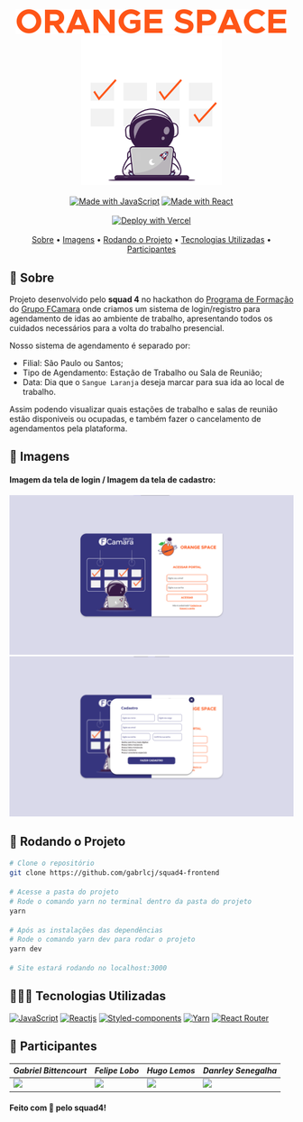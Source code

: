 <div align='center'>
  <img src='src/assets/BrandName.svg'>
</div>

<div align='center'>
  <img src='src/assets/AstronautCalendar.svg' width=250>
</div>

<br/>

<div align='center'>
  <a href="https://www.javascript.com/"><img src="https://img.shields.io/badge/Made_with-JavaScript-orange?logo=javascript&logoColor=yellow" alt="Made with JavaScript"></a>
  <a href="https://www.npmjs.com/package/react"><img src="https://img.shields.io/badge/React-17-orange?logo=react&logoColor=blue" alt="Made with React"></a>
</div>

<br />

<div align='center'>
  <a href="https://orange-space.vercel.app/" target="_blank"><img src="https://vercel.com/button" alt="Deploy with Vercel"/></a>
</div>

<br />

<div align='center'>
  <a href="#-sobre">Sobre</a> •
  <a href="#-imagens">Imagens</a> •
  <a href="#-rodando-o-projeto">Rodando o Projeto</a> •
  <a href="#-tecnologias-utilizadas">Tecnologias Utilizadas</a> •
  <a href="#-participantes">Participantes</a>
</div>

## 📝 Sobre
Projeto desenvolvido pelo **squad 4** no hackathon do [Programa de Formação](https://digital.fcamara.com.br/programadeformacao) do [Grupo FCamara](https://www.fcamara.com.br/) onde criamos um sistema de login/registro para agendamento de idas ao ambiente de trabalho, apresentando todos os cuidados necessários para a volta do trabalho presencial.

Nosso sistema de agendamento é separado por: 
  - Filial: São Paulo ou Santos;
  - Tipo de Agendamento: Estação de Trabalho ou Sala de Reunião; 
  - Data: Dia que o ```Sangue Laranja``` deseja marcar para sua ida ao local de trabalho.
  
Assim podendo visualizar quais estações de trabalho e salas de reunião estão disponiveis ou ocupadas, e também fazer o cancelamento de agendamentos pela plataforma.

## 📸 Imagens
#### Imagem da tela de login / Imagem da tela de cadastro:
<div align='center'>
  <img src='.github/LoginPageOS.png' width=545>
  <img src='.github/RegisterPageOS.png' width=545>
</div>

## 📂 Rodando o Projeto
```bash
# Clone o repositório
git clone https://github.com/gabrlcj/squad4-frontend

# Acesse a pasta do projeto 
# Rode o comando yarn no terminal dentro da pasta do projeto
yarn

# Após as instalações das dependências
# Rode o comando yarn dev para rodar o projeto
yarn dev

# Site estará rodando no localhost:3000
```

## 👨🏽‍💻 Tecnologias Utilizadas
<a href="https://"><img src="https://img.shields.io/static/v1?label=&message=JavaScript&color=%2332323240&style=for-the-badge&logo=JavaScript" alt="JavaScript"></a>
<a href="https://"><img src="https://img.shields.io/static/v1?label=&message=Reactjs&color=%2332323240&style=for-the-badge&logo=React" alt="Reactjs"></a>
<a href="https://"><img src="https://img.shields.io/static/v1?label=&message=Styled-components&color=%2332323240&style=for-the-badge&logo=styled-components" alt="Styled-components"></a>
<a href="https://"><img src="https://img.shields.io/static/v1?label=&message=Yarn&color=%2332323240&style=for-the-badge&logo=Yarn" alt="Yarn"></a>
<a href="https://"><img src="https://img.shields.io/static/v1?label=&message=React+Router&color=%2332323240&style=for-the-badge&logo=React+Router" alt="React Router"></a>

## 👤 Participantes
|_Gabriel Bittencourt_|_Felipe Lobo_|_Hugo Lemos_|_Danrley Senegalha_|
|---|---|---|---|
|<img src="https://github.com/gabrlcj.png" width="140">|<img src="https://github.com/felipeblobo.png" width="140">|<img src="https://github.com/hirogawa.png" width="140">|<img src="https://github.com/dansenpir.png" width="140">

#### Feito com 🧡 pelo squad4!